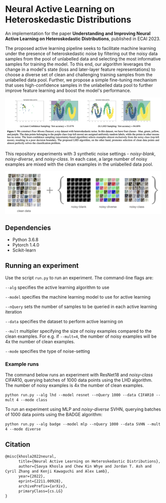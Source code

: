# Neural Active Learning on Heteroskedastic Distributions
An implementation for the paper **Understanding and Improving Neural Active Learning on Heteroskedastic Distributions**, published in ECAI 2023.

The proposed active learning pipeline seeks to facilitate machine learning under the presence of heteroskedastic noise by filtering out the noisy data samples from the pool of unlabelled data and selecting the most informative samples for training the model. To this end, our algorithm leverages the change in a model's state (loss and later-layer feature representations) to choose a diverse set of clean and challenging training samples from the unlabelled data pool. Further, we propose a simple fine-tuning mechanism that uses high-confidence samples in the unlabelled data pool to further improve feature learning and boost the model's performance.

![teaser](https://github.com/savya08/Active-Learning-on-Heteroskedastic-Distributions/blob/main/teaser.png)

This repository experiments with 3 synthetic noise settings - *noisy-blank*, *noisy-diverse*, and *noisy-class*. In each case, a large number of noisy examples are mixed with the clean examples in the unlabelled data pool.

<p align="center">
  <img src="https://github.com/savya08/Active-Learning-on-Heteroskedastic-Distributions/blob/main/noise.png" width="750">
</p>


## Dependencies
- Python 3.6.8
- Pytorch 1.4.0
- Scikit-learn


## Running an experiment

Use the script `run.py` to run an experiment. The command-line flags are:

`--alg` specifies the active learning algorithm to use

`--model` specifies the machine learning model to use for active learning

`--nQuery` sets the number of samples to be queried in each active learning iteration

`--data` specifies the dataset to perform active learning on

`--mult` multiplier specifying the size of noisy examples compared to the clean examples. For e.g. if `--mult=4`, the number of noisy examples will be 4x the number of clean examples.

`--mode` specifies the type of noise-setting

### Example runs

The command below runs an experiment with ResNet18 and *noisy-class* CIFAR10, querying batches of 1000 data points using the LHD algorithm. The number of noisy examples is 4x the number of clean examples.
```
python run.py --alg lhd --model resnet --nQuery 1000 --data CIFAR10 --mult 4 --mode class
```

To run an experiment using MLP and *noisy-diverse* SVHN, querying batches of 1000 data points using the BADGE algorithm:
```
python run.py --alg badge --model mlp --nQuery 1000 --data SVHN --mult 4 --mode diverse
```


## Citation
```
@misc{khosla2022neural,
      title={Neural Active Learning on Heteroskedastic Distributions}, 
      author={Savya Khosla and Chew Kin Whye and Jordan T. Ash and Cyril Zhang and Kenji Kawaguchi and Alex Lamb},
      year={2022},
      eprint={2211.00928},
      archivePrefix={arXiv},
      primaryClass={cs.LG}
}
```
